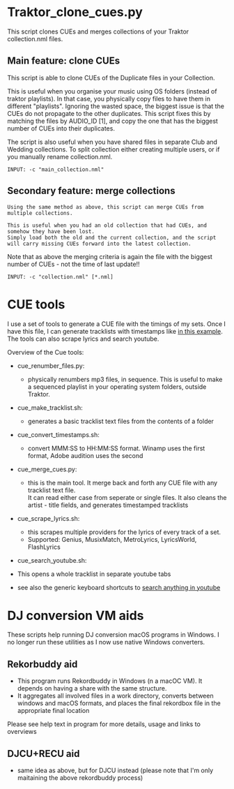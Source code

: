 

# Traktor_clone_cues.py

This script clones CUEs and merges collections of your Traktor collection.nml files.

## Main feature: clone CUEs

  This script is able to clone CUEs of the Duplicate files in your Collection.
	
  This is useful when you organise your music using OS folders (instead of traktor playlists).
  In that case, you physically copy files to have them in different "playlists".
  Ignoring the wasted space, the biggest issue is that the CUEs do not propagate to the other duplicates.
  This script fixes this by matching the files by AUDIO_ID [1], and copy the one that has the biggest number of CUEs into their duplicates.
  
  The script is also useful when you have shared files in separate Club and Wedding collections.
  To split collection either creating multiple users, or if you manually rename collection.nml.

	INPUT: -c "main_collection.nml"

## Secondary feature: merge collections

	Using the same method as above, this script can merge CUEs from multiple collections.

	This is useful when you had an old collection that had CUEs, and somehow they have been lost.
	Simply load both the old and the current collection, and the script will carry missing CUEs forward into the latest collection.
  Note that as above the merging criteria is again the file with the biggest number of CUEs - not the time of last update!!
	
	INPUT: -c "collection.nml" [*.nml]
  
# CUE tools

I use a set of tools to generate a CUE file with the timings of my sets.
Once I have this file, I can generate tracklists with timestamps like [in this example](https://www.mixcloud.com/dj_estrela/mix-17-cd07-trance-jun-2019/).
The tools can also scrape lyrics and search youtube.


Overview of the Cue tools:

* cue_renumber_files.py:
  * physically renumbers mp3 files, in sequence. This is useful to make a sequenced playlist in your operating system folders, outside Traktor.

* cue_make_tracklist.sh:
  * generates a basic tracklist text files from the contents of a folder

* cue_convert_timestamps.sh:
  * convert MMM:SS to HH:MM:SS format. Winamp uses the first format, Adobe audition uses the second 

* cue_merge_cues.py: 
  * this is the main tool. It merge back and forth any CUE file with any tracklist text file.\
    It can read either case from seperate or single files. It also cleans the artist - title fields, and generates timestamped tracklists 

* cue_scrape_lyrics.sh: 
  * this scrapes multiple providers for the lyrics of every track of a set. 
  * Supported: Genius, MusixMatch, MetroLyrics, LyricsWorld, FlashLyrics

* cue_search_youtube.sh:
 * This opens a whole tracklist in separate youtube tabs
 * see also the generic keyboard shortcuts to [search anything in youtube](../README.md#What-generic-software-tools-did-you-built-for-Windows)
  
  

# DJ conversion VM aids  
  
These scripts help running DJ conversion macOS programs in Windows.
I no longer run these utilities as I now use native Windows converters.
  
## Rekorbuddy aid

* This program runs Rekordbuddy in Windows (n a macOC VM). It depends on having a share with the same structure. 
* It aggregates all involved files in a work directory, converts between windows and macOS formats, and places the final rekordbox file in the appropriate final location
   
Please see help text in program for more details, usage and links to overviews   
   
## DJCU+RECU aid

* same idea as above, but for DJCU instead (please note that I'm only maitaining the above rekordbuddy process)
 